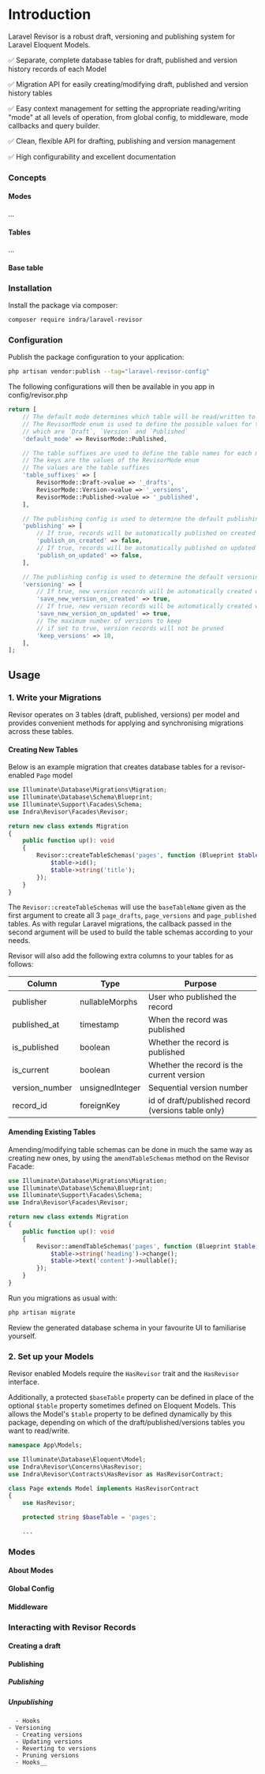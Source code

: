 # Introduction

Laravel Revisor is a robust draft, versioning and publishing system for Laravel Eloquent Models.

✅ Separate, complete database tables for draft, published and version history records of each Model

✅ Migration API for easily creating/modifying draft, published and version history tables

✅ Easy context management for setting the appropriate reading/writing "mode" at all levels of operation, from global
config, to middleware, mode callbacks and query builder.

✅ Clean, flexible API for drafting, publishing and version management

✅ High configurability and excellent documentation

### Concepts

#### Modes

...

#### Tables

...

#### Base table

### Installation

Install the package via composer:

```bash
composer require indra/laravel-revisor
```

### Configuration

Publish the package configuration to your application:

```bash
php artisan vendor:publish --tag="laravel-revisor-config"
```

The following configurations will then be available in you app in config/revisor.php

```php
return [
    // The default mode determines which table will be read/written to by default
    // The RevisorMode enum is used to define the possible values for this
    // which are `Draft`, `Version` and `Published`
    'default_mode' => RevisorMode::Published,

    // The table suffixes are used to define the table names for each mode
    // The keys are the values of the RevisorMode enum
    // The values are the table suffixes
    'table_suffixes' => [
        RevisorMode::Draft->value => '_drafts',
        RevisorMode::Version->value => '_versions',
        RevisorMode::Published->value => '_published',
    ],

    // The publishing config is used to determine the default publishing behaviour,
    'publishing' => [
        // If true, records will be automatically published on created
        'publish_on_created' => false,
        // If true, records will be automatically published on updated
        'publish_on_updated' => false,
    ],

    // The publishing config is used to determine the default versioning behaviour,
    'versioning' => [
        // If true, new version records will be automatically created when drafts are created
        'save_new_version_on_created' => true,
        // If true, new version records will be automatically created when drafts are updated
        'save_new_version_on_updated' => true,
        // The maximum number of versions to keep
        // if set to true, version records will not be pruned
        'keep_versions' => 10,
    ],
];
```

## Usage

### 1. Write your Migrations

Revisor operates on 3 tables (draft, published, versions) per model and provides convenient methods for applying and
synchronising migrations across these tables.

#### Creating New Tables

Below is an example migration that creates database tables for a revisor-enabled `Page` model

```php
use Illuminate\Database\Migrations\Migration;
use Illuminate\Database\Schema\Blueprint;
use Illuminate\Support\Facades\Schema;
use Indra\Revisor\Facades\Revisor;

return new class extends Migration
{
    public function up(): void
    {
        Revisor::createTableSchemas('pages', function (Blueprint $table) {
            $table->id();
            $table->string('title');
        });  
    }
}
```

The `Revisor::createTableSchemas` will use the `baseTableName` given as the first argument to create all 3
`page_drafts`, `page_versions` and `page_published` tables. As with regular Laravel migrations, the callback passed in
the second argument will be used to build the table schemas according to your needs.

Revisor will also add the following extra columns to your tables for as follows:

| Column         | Type            | Purpose                                            |
|----------------|-----------------|----------------------------------------------------|
| publisher      | nullableMorphs  | User who published the record                      |
| published_at   | timestamp       | When the record was published                      |
| is_published   | boolean         | Whether the record is published                    |
| is_current     | boolean         | Whether the record is the current version          |
| version_number | unsignedInteger | Sequential version number                          |
| record_id      | foreignKey      | id of draft/published record (versions table only) |

#### Amending Existing Tables

Amending/modifying table schemas can be done in much the same way as creating new ones, by using the `amendTableSchemas`
method on the Revisor Facade:

```php
use Illuminate\Database\Migrations\Migration;
use Illuminate\Database\Schema\Blueprint;
use Illuminate\Support\Facades\Schema;
use Indra\Revisor\Facades\Revisor;

return new class extends Migration
{
    public function up(): void
    {
        Revisor::amendTableSchemas('pages', function (Blueprint $table) {
            $table->string('heading')->change();
            $table->text('content')->nullable();
        });  
    }
}
```

Run you migrations as usual with:

```bash
php artisan migrate
```

Review the generated database schema in your favourite UI to familiarise yourself.

### 2. Set up your Models

Revisor enabled Models require the `HasRevisor` trait and the `HasRevisor` interface.

Additionally, a protected `$baseTable` property can be defined in place of the optional `$table` property sometimes
defined on Eloquent Models. This allows the Model's `$table` property to be defined dynamically by this package,
depending on which of the draft/published/versions tables you want to read/write.

```php
namespace App\Models;

use Illuminate\Database\Eloquent\Model;
use Indra\Revisor\Concerns\HasRevisor;
use Indra\Revisor\Contracts\HasRevisor as HasRevisorContract;

class Page extends Model implements HasRevisorContract
{
    use HasRevisor;

    protected string $baseTable = 'pages';

    ...
```

### Modes

#### About Modes

#### Global Config

#### Middleware

### Interacting with Revisor Records

#### Creating a draft

#### Publishing

##### Publishing

##### Unpublishing

      - Hooks
    - Versioning
      - Creating versions
      - Updating versions
      - Reverting to versions
      - Pruning versions
      - Hooks__
